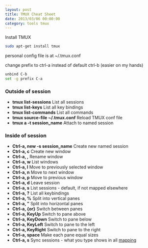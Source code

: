 ```yaml
---
layout: post
title: TMUX Cheat Sheet
date: 2013/03/06 00:00:00
category: tools tmux 
---
```


Install TMUX

```bash
sudo apt-get install tmux
```

personal config file is at ~/.tmux.conf

change prefix to ctrl-a instead of default ctrl-b (easier on my hands)

```bash
unbind C-b
set -g prefix C-a
```

### Outside of session

  * **tmux list-sessions** List all sessions
  * **tmux list-keys** List all key bindings
  * **tmux list-commands** List all commands
  * **tmux source-file ~/.tmux.conf** Reload TMUX conf file
  * **tmux a -t session_name** Attach to named session

### Inside of session

  * **Ctrl-a, new -s session_name** Create new named session
  * **Ctrl-a, c** Create new window
  * **Ctrl-a, ,** Rename window
  * **Ctrl-a, w** List windows
  * **Ctrl-a, l** Move to previously selected window
  * **Ctrl-a, n** Move to next window
  * **Ctrl-a, p** Move to previous window
  * **Ctrl-a, d** Leave session
  * **Ctrl-a, s** List sessions - default, if not mapped elsewhere
  * **Ctrl-a, ?** List all keybindings
  * **Ctrl-a, %** Split into vertical panes
  * **Ctrl-a, ”** Split into horizontal panes
  * **Ctrl-a, {or}** Switch between panes
  * **Ctrl-a, KeyUp** Switch to pane above
  * **Ctrl-a, KeyDown** Switch to pane below
  * **Ctrl-a, KeyLeft** Switch to pane to the left
  * **Ctrl-a, KeyRight** Switch to pane to the right  
  * **Ctrl-a, space** Make each pane equal sizes
  * **Ctrl-a, s** Sync sessions - what you type shows in all [mapping](https://github.com/jmeridth/dotfiles/blob/master/.tmux.conf#L13)
